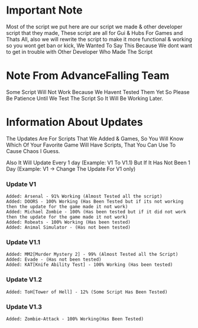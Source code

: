 # Important Note
Most of the script we put here are our script we made & other developer script that they made, These script are all for Gui & Hubs For Games 
and Thats All, also we will rewrite the script to make it more functional & working so you wont get ban or kick, We Wanted To Say This Because We dont want to get in trouble with Other Developer Who Made The Script

# Note From AdvanceFalling Team
Some Script Will Not Work Because We Havent Tested Them Yet So Please Be Patience Until We Test The Script So It Will Be Working Later.
# Information About Updates 
The Updates Are For Scripts That We Added & Games, So You Will Know Which Of Your Favorite Game Will Have Scripts, That You Can Use To Cause Chaos I Guess. 

Also It Will Update Every 1 day (Example: V1 To V1.1) But If It Has Not Been 1 Day (Example: V1 -> Change The Update For V1 only)
### Update V1
```
Added: Arsenal - 91% Working (Almost Tested all the script)
Added: DOORS - 100% Working (Has Been Tested but if its not working then the update for the game made it not work)
Added: Michael Zombie - 100% (Has been tested but if it did not work then the update for the game made it not work)
Added: Robeats - 100% Working (Has been tested)
Added: Animal Simulator - (Has not been tested)
```
### Update V1.1
```
Added: MM2[Murder Mystery 2] - 99% (Almost Tested all the Script)
Added: Evade - (Has not been tested)
Added: KAT[Knife Ability Test] - 100% Working (Has been tested)
```
### Update V1.2
```
Added: ToH[Tower of Hell] - 12% (Some Script Has Been Tested)
```
### Update V1.3
```
Added: Zombie-Attack - 100% Working(Has Been Tested)
